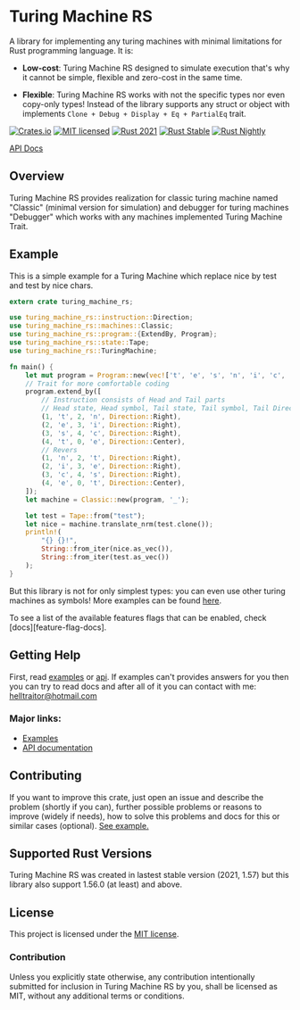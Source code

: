 # Turing Machine RS

A library for implementing any turing machines with minimal limitations for Rust programming language. It is:

* **Low-cost**: Turing Machine RS designed to simulate execution that's why it cannot be simple, flexible and zero-cost in the same time.

* **Flexible**: Turing Machine RS works with not the specific types nor even copy-only types! Instead of the library supports any struct or object with implements `Clone + Debug + Display + Eq + PartialEq` trait.

[![Crates.io][crates-badge]][crates-url]
[![MIT licensed][mit-badge]][mit-url]
[![Rust 2021][actions-2021-badge]][actions-2021-url]
[![Rust Stable][actions-stable-badge]][actions-stable-url]
[![Rust Nightly][actions-nightly-badge]][actions-nightly-url]

[crates-badge]: https://img.shields.io/crates/v/turing-machine-rs
[crates-url]: https://crates.io/crates/turing-machine-rs
[mit-badge]: https://img.shields.io/badge/license-MIT-blue.svg
[mit-url]: https://github.com/Helltraitor/turing-machine-rs/blob/main/LICENSE
[actions-2021-badge]: https://github.com/Helltraitor/turing-machine-rs/actions/workflows/rust_2021.yml/badge.svg
[actions-2021-url]: https://github.com/Helltraitor/turing-machine-rs/actions/workflows/rust_2021.yml
[actions-stable-badge]: https://github.com/Helltraitor/turing-machine-rs/actions/workflows/rust_stable.yml/badge.svg
[actions-stable-url]: https://github.com/Helltraitor/turing-machine-rs/actions/workflows/rust_stable.yml
[actions-nightly-badge]: https://github.com/Helltraitor/turing-machine-rs/actions/workflows/rust_stable.yml/badge.svg
[actions-nightly-url]: https://github.com/Helltraitor/turing-machine-rs/actions/workflows/rust_stable.yml

[API Docs](https://docs.rs/turing-machine-rs)

## Overview

Turing Machine RS provides realization for classic turing machine named "Classic" (minimal version for simulation) and debugger for turing machines "Debugger" which works with any machines implemented Turing Machine Trait.

## Example

This is a simple example for a Turing Machine which replace nice by test and test by nice chars.

```rust
extern crate turing_machine_rs;

use turing_machine_rs::instruction::Direction;
use turing_machine_rs::machines::Classic;
use turing_machine_rs::program::{ExtendBy, Program};
use turing_machine_rs::state::Tape;
use turing_machine_rs::TuringMachine;

fn main() {
    let mut program = Program::new(vec!['t', 'e', 's', 'n', 'i', 'c', 'e', '_'], 4);
    // Trait for more comfortable coding
    program.extend_by([
        // Instruction consists of Head and Tail parts
        // Head state, Head symbol, Tail state, Tail symbol, Tail Direction
        (1, 't', 2, 'n', Direction::Right),
        (2, 'e', 3, 'i', Direction::Right),
        (3, 's', 4, 'c', Direction::Right),
        (4, 't', 0, 'e', Direction::Center),
        // Revers
        (1, 'n', 2, 't', Direction::Right),
        (2, 'i', 3, 'e', Direction::Right),
        (3, 'c', 4, 's', Direction::Right),
        (4, 'e', 0, 't', Direction::Center),
    ]);
    let machine = Classic::new(program, '_');

    let test = Tape::from("test");
    let nice = machine.translate_nrm(test.clone());
    println!(
        "{} {}!",
        String::from_iter(nice.as_vec()),
        String::from_iter(test.as_vec())
    );
}
```

But this library is not for only simplest types: you can even use other turing machines as symbols! More examples can be found [here][examples].

To see a list of the available features flags that can be enabled, check [docs][feature-flag-docs].

## Getting Help

First, read [examples][examples] or [api][api-documentation]. If examples can't provides answers for you then you can try to read docs and after all of it you can contact with me: <helltraitor@hotmail.com>

### Major links:
* [Examples][examples]
* [API documentation][api-documentation]

[examples]: https://github.com/Helltraitor/turing-machine-rs/tree/main/examples
[api-documentation]: https://docs.rs/turing-machine-rs

## Contributing

If you want to improve this crate, just open an issue and describe the problem (shortly if you can), further possible problems or reasons to improve (widely if needs), how to solve this problems and docs for this or similar cases (optional).
[See example.](FILL_ME)

## Supported Rust Versions

Turing Machine RS was created in lastest stable version (2021, 1.57) but this library also support 1.56.0 (at least) and above.

## License

This project is licensed under the [MIT license].

[MIT license]: https://github.com/Helltraitor/turing-machine-rs/blob/main/LICENSE

### Contribution

Unless you explicitly state otherwise, any contribution intentionally submitted
for inclusion in Turing Machine RS by you, shall be licensed as MIT, without any additional
terms or conditions.